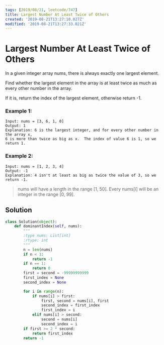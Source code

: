 ```yaml
---
tags: [2019/08/21, leetcode/747]
title: Largest Number At Least Twice of Others
created: '2019-08-21T13:27:10.027Z'
modified: '2019-08-21T13:27:33.021Z'
---
```


# Largest Number At Least Twice of Others

In a given integer array nums, there is always exactly one largest element.

Find whether the largest element in the array is at least twice as much as every other number in the array.

If it is, return the index of the largest element, otherwise return -1.

### Example 1:

```
Input: nums = [3, 6, 1, 0]
Output: 1
Explanation: 6 is the largest integer, and for every other number in the array x,
6 is more than twice as big as x.  The index of value 6 is 1, so we return 1.
```


### Example 2:

```
Input: nums = [1, 2, 3, 4]
Output: -1
Explanation: 4 isn't at least as big as twice the value of 3, so we return -1.
```


> nums will have a length in the range [1, 50].
> Every nums[i] will be an integer in the range [0, 99].


## Solution


```python
class Solution(object):
    def dominantIndex(self, nums):
        """
        :type nums: List[int]
        :rtype: int
        """
        n = len(nums)
        if n < 1:
            return -1
        if n == 1:
            return 0
        first = second = -99999999999
        first_index = None
        second_index = None

        for i in range(n):
            if nums[i] > first:
                first, second = nums[i], first
                second_index = first_index
                first_index = i
            elif nums[i] > second:
                second = nums[i]
                second_index = i
        if first >= 2 * second:
            return first_index
        return -1
```
